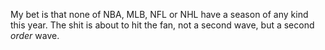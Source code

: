 My bet is that none of NBA, MLB, NFL or NHL have a season of any kind this year. The shit is about to hit the fan, not a second wave, but a second <i>order</i> wave.

